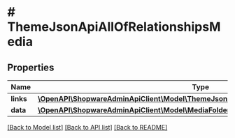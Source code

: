 # # ThemeJsonApiAllOfRelationshipsMedia

## Properties

Name | Type | Description | Notes
------------ | ------------- | ------------- | -------------
**links** | [**\OpenAPI\ShopwareAdminApiClient\Model\ThemeJsonApiAllOfRelationshipsMediaLinks**](ThemeJsonApiAllOfRelationshipsMediaLinks.md) |  | [optional]
**data** | [**\OpenAPI\ShopwareAdminApiClient\Model\MediaFolderJsonApiAllOfRelationshipsMediaData[]**](MediaFolderJsonApiAllOfRelationshipsMediaData.md) |  | [optional]

[[Back to Model list]](../../README.md#models) [[Back to API list]](../../README.md#endpoints) [[Back to README]](../../README.md)
